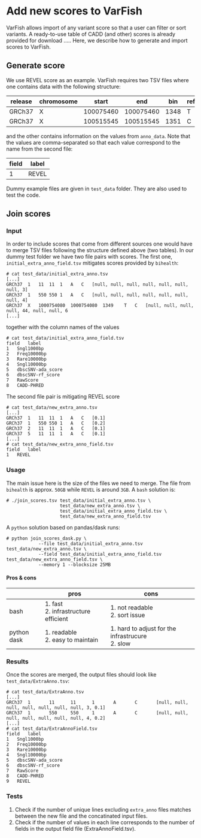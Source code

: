 # Add new scores to VarFish

VarFish allows import of any variant score so that a user can filter or sort variants. A ready-to-use table of CADD (and other) scores is already provided for download ..... Here, we describe how to generate and import scores to VarFish.

## Generate score

We use REVEL score as an example. VarFish requires two TSV files where one contains data with the following structure:

|  release | chromosome  |  start | end  | bin  |reference|alternative|anno_data|
|---|---|---|---|---|---|---|---|
GRCh37 | X|100075460|100075460|1348|T|A|[0.883]|
GRCh37 | X|100515545|100515545|1351|C|G|[0.123]|

and the other contains information on the values from `anno_data`. Note that the values are comma-separated so that each value correspond to the name from the second file:

|field|label|
|---|---|
1|REVEL|

Dummy example files are given in `test_data` folder. They are also used to test the code.



## Join scores


### Input

In order to include scores that come from different sources one would have to merge TSV files following the structure defined above (two tables). In our dummy test folder we have two file pairs with scores. The first one, `initial_extra_anno_field.tsv` mitigates scores provided by `bihealth`:

```
# cat test_data/initial_extra_anno.tsv
[...]
GRCh37	1	11	11	1	A	C	[null, null, null, null, null, null, null, 3]
GRCh37	1	550	550	1	A	C	[null, null, null, null, null, null, null, 4]
GRCh37	X	1000754080	1000754080	1349	T	C	[null, null, null, null, 44, null, null, 6
[...]
```
together with the column names of the values

```
# cat test_data/initial_extra_anno_field.tsv
field	label
1	Sngl1000bp
2	Freq10000bp
3	Rare10000bp
4	Sngl10000bp
5	dbscSNV-ada_score
6	dbscSNV-rf_score
7	RawScore
8	CADD-PHRED   
```

The second file pair is mitigating REVEL score  
```
# cat test_data/new_extra_anno.tsv
[...]
GRCh37	1	11	11	1	A	C	[0.1]
GRCh37	1	550	550	1	A	C	[0.2]
GRCh37	2	11	11	1	A	C	[0.1]
GRCh37	5	11	11	1	A	C	[0.1]
[...]
# cat test_data/new_extra_anno_field.tsv
field	label
1	REVEL
```

### Usage

The main issue here is the size of the files we need to merge. The file from `bihealth` is approx. `50GB` while `REVEL` is around `3GB`. A `bash` solution is:

```
# ./join_scores.tsv test_data/initial_extra_anno.tsv \
                    test_data/new_extra_anno.tsv \
                    test_data/initial_extra_anno_field.tsv \
                    test_data/new_extra_anno_field.tsv
```

A `python` solution based on pandas/dask runs:

```
# python join_scores_dask.py \
            --file test_data/initial_extra_anno.tsv test_data/new_extra_anno.tsv \
            --field test_data/initial_extra_anno_field.tsv test_data/new_extra_anno_field.tsv \
            --memory 1 --blocksize 25MB
```
#### Pros & cons

|   | pros| cons |
|---|---|---|
|bash|1. fast <br> 2. infrastructure efficient  | 1. not readable <br> 2. sort issue|
|python dask|1. readable <br> 2. easy to maintain | 1. hard to adjust for the infrastrucure <br> 2. slow |


### Results

Once the scores are merged, the output files should look like `test_data/ExtraAnno.tsv`:

```
# cat test_data/ExtraAnno.tsv
[...]
GRCh37  1       11      11      1       A       C       [null, null, null, null, null, null, null, 3, 0.1]
GRCh37  1       550     550     1       A       C       [null, null, null, null, null, null, null, 4, 0.2]
[...]
# cat test_data/ExtraAnnoField.tsv
field	label
1	Sngl1000bp
2	Freq10000bp
3	Rare10000bp
4	Sngl10000bp
5	dbscSNV-ada_score
6	dbscSNV-rf_score
7	RawScore
8	CADD-PHRED
9	REVEL
```

### Tests


1. Check if the number of unique lines excluding `extra_anno` files matches between the new file and the concatinated input files.
2. Check if the number of values in each line corresponds to the number of fields in the output field file (ExtraAnnoField.tsv).

